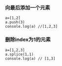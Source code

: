 ### 向最后添加一个元素
```
a=[1,2]
a.push(3)
console.log(a) //[1,2,3]
```

### 删除index为1的元素
```
a=[1,2,3]
a.splice(1,1)
console.log(a) // [1,3]
```